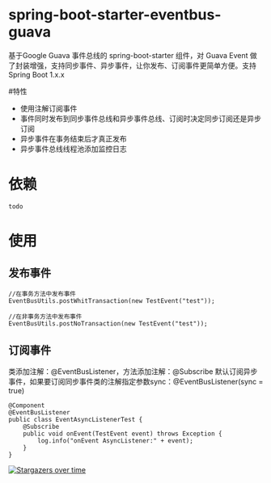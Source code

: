 # spring-boot-starter-eventbus-guava
基于Google Guava 事件总线的 spring-boot-starter 组件，对 Guava Event 做了封装增强，支持同步事件、异步事件，让你发布、订阅事件更简单方便。支持 Spring Boot 1.x.x

#特性
- 使用注解订阅事件
- 事件同时发布到同步事件总线和异步事件总线、订阅时决定同步订阅还是异步订阅
- 异步事件在事务结束后才真正发布
- 异步事件总线线程池添加监控日志

# 依赖

    todo

# 使用
## 发布事件

    //在事务方法中发布事件
    EventBusUtils.postWhitTransaction(new TestEvent("test"));
    
    //在非事务方法中发布事件
    EventBusUtils.postNoTransaction(new TestEvent("test"));
    
## 订阅事件
类添加注解：@EventBusListener，方法添加注解：@Subscribe
默认订阅异步事件，如果要订阅同步事件类的注解指定参数sync：@EventBusListener(sync = true)

    @Component
    @EventBusListener
    public class EventAsyncListenerTest {
        @Subscribe
        public void onEvent(TestEvent event) throws Exception {
            log.info("onEvent AsyncListener:" + event);
        }
    }
    
[![Stargazers over time](https://starchart.cc/hanwei59/spring-boot-starter-eventbus-guava.svg)](https://starchart.cc/hanwei59/spring-boot-starter-eventbus-guava)
